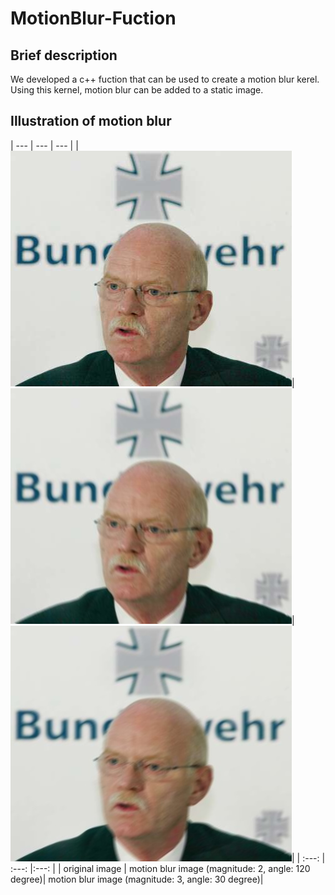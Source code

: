 # MotionBlur-Fuction
## Brief description
We developed a c++ fuction that can be used to create a motion blur kerel. Using this kernel, motion blur can be added to a static image. 
## Illustration of motion blur
| ---   | ---  | --- |
|![Alt text](/images/original.jpg)|  ![Alt text](/images/result_2_120.jpg)|  ![Alt text](/images/result_3_30.jpg)|
|    :---:    | :---:      |:---:      |
|    original image    | motion blur image (magnitude: 2, angle: 120 degree)| motion blur image (magnitude: 3, angle: 30 degree)|

